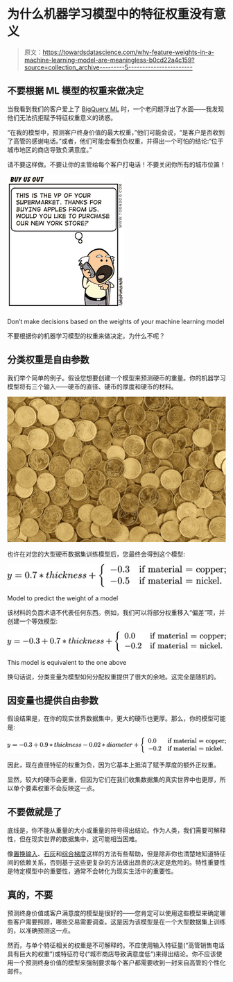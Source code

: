 # 为什么机器学习模型中的特征权重没有意义

> 原文：<https://towardsdatascience.com/why-feature-weights-in-a-machine-learning-model-are-meaningless-b0cd22a4c159?source=collection_archive---------5----------------------->

## 不要根据 ML 模型的权重来做决定

当我看到我们的客户爱上了 [BigQuery ML](https://cloud.google.com/bigquery/docs/bigqueryml) 时，一个老问题浮出了水面——我发现他们无法抗拒赋予特征权重意义的诱惑。

“在我的模型中，预测客户终身价值的最大权重，”他们可能会说，“是客户是否收到了高管的感谢电话。”或者，他们可能会看到负权重，并得出一个可怕的结论:“位于城市地区的商店导致负满意度。”

请不要这样做。不要让你的主管给每个客户打电话！不要关闭你所有的城市位置！

![](img/1439f1418eeae4b219515fe090218a19.png)

Don’t make decisions based on the weights of your machine learning model

不要根据你的机器学习模型的权重来做决定。为什么不呢？

## 分类权重是自由参数

我们举个简单的例子。假设您想要创建一个模型来预测硬币的重量。你的机器学习模型将有三个输入——硬币的直径、硬币的厚度和硬币的材料。

![](img/f3659db37c7cb4d8f482905daa836876.png)

也许在对您的大型硬币数据集训练模型后，您最终会得到这个模型:

![](img/d86ecb2b3541e05d00f47d55a99c487d.png)

Model to predict the weight of a model

该材料的负面术语不代表任何东西。例如，我们可以将部分权重移入“偏差”项，并创建一个等效模型:

![](img/bba03d21d0ecc61327effa88649ce2ce.png)

This model is equivalent to the one above

换句话说，分类变量为模型如何分配权重提供了很大的余地。这完全是随机的。

## 因变量也提供自由参数

假设结果是，在你的现实世界数据集中，更大的硬币也更厚。那么，你的模型可能是:

![](img/76270d0f549ed0c1fe77c792729df425.png)

因此，现在直径特征的权重为负，因为它基本上抵消了赋予厚度的额外正权重。

显然，较大的硬币会更重，但因为它们在我们收集数据集的真实世界中也更厚，所以单个要素权重不会反映这一点。

## 不要做就是了

底线是，你不能从重量的大小或重量的符号得出结论。作为人类，我们需要可解释性，但在现实世界的数据集中，这可能相当困难。

像[置换输入](https://christophm.github.io/interpretable-ml-book/feature-importance.html)、[石灰](https://arxiv.org/pdf/1602.04938v1.pdf)和[综合梯度](https://arxiv.org/abs/1703.01365)这样的方法有些帮助，但是除非你也清楚地知道特征间的依赖关系，否则基于这些更复杂的方法做出昂贵的决定是危险的。特性重要性是特定模型中的重要性，通常不会转化为现实生活中的重要性。

## 真的，不要

预测终身价值或客户满意度的模型是很好的——您肯定可以使用这些模型来确定哪些客户需要照顾，哪些交易需要调查。这是因为该模型是在一个大型数据集上训练的，以准确预测这一点。

然而，与单个特征相关的权重是不可解释的。不应使用输入特征量(“高管销售电话具有巨大的权重”)或特征符号(“城市商店导致满意度低”)来得出结论。你不应该使用一个预测终身价值的模型来强制要求每个客户都需要收到一封来自高管的个性化邮件。